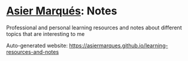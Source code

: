 # [Asier Marqués](https://asiermarques.com): Notes

Professional and personal learning resources and notes about different topics that are interesting to me

Auto-generated website: https://asiermarques.github.io/learning-resources-and-notes
